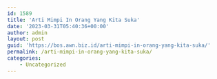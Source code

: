 ```yaml
---
id: 1589
title: 'Arti Mimpi In Orang Yang Kita Suka'
date: '2023-03-31T05:40:36+00:00'
author: admin
layout: post
guid: 'https://bos.awn.biz.id/arti-mimpi-in-orang-yang-kita-suka/'
permalink: /arti-mimpi-in-orang-yang-kita-suka/
categories:
    - Uncategorized
---
```


